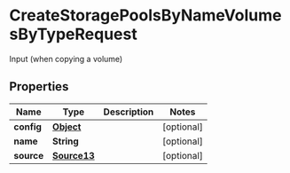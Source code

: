 

# CreateStoragePoolsByNameVolumesByTypeRequest

Input (when copying a volume)
## Properties

Name | Type | Description | Notes
------------ | ------------- | ------------- | -------------
**config** | [**Object**](.md) |  |  [optional]
**name** | **String** |  |  [optional]
**source** | [**Source13**](Source13.md) |  |  [optional]



